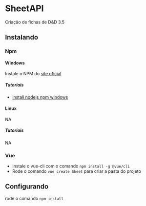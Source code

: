 # SheetAPI
Criação de fichas de D&amp;D 3.5

## Instalando
### Npm
#### Windows
Instale o NPM do [site oficial](https://www.npmjs.com/get-npm)
##### Tutoriais

- [install nodejs npm windows](http://blog.teamtreehouse.com/install-node-js-npm-windows)

#### Linux
NA
##### Tutoriais
NA
### Vue
- Instale o vue-cli com o comando `npm install -g @vue/cli`
- Rode o comando `vue create Sheet` para criar a pasta do projeto

## Configurando
rode o comando `npm install`
